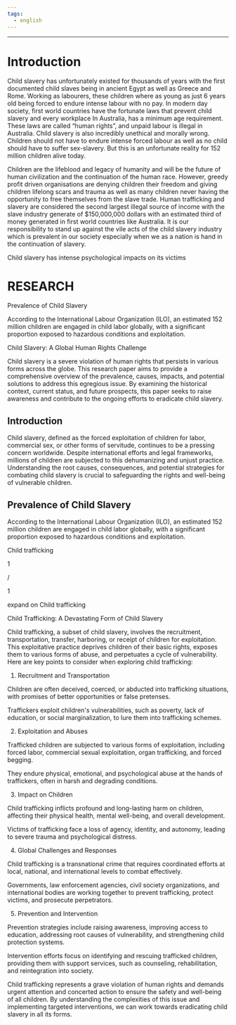 ```yaml
---
tags:
  - english
---
```

___
# Introduction

Child slavery has unfortunately existed for thousands of years with the first documented child slaves being in ancient Egypt as well as Greece and Rome. Working as labourers, these children where as young as just 6 years old being forced to endure intense labour with no pay. In modern day society, first world countries have the fortunate laws that prevent child slavery and every workplace In Australia, has a minimum age requirement. These laws are called “human rights”, and unpaid labour is illegal in Australia. Child slavery is also incredibly unethical and morally wrong. Children should not have to endure intense forced labour as well as no child should have to suffer sex-slavery. But this is an unfortunate reality for 152 million children alive today.

Children are the lifeblood and legacy of humanity and will be the future of human civilization and the continuation of the human race. However, greedy profit driven organisations are denying children their freedom and giving children lifelong scars and trauma as well as many children never having the opportunity to free themselves from the slave trade. Human trafficking and slavery are considered the second largest illegal source of income with the slave industry generate of $150,000,000 dollars with an estimated third of money generated in first world countries like Australia. It is our responsibility to stand up against the vile acts of the child slavery industry which is prevalent in our society especially when we as a nation is hand in the continuation of slavery.

Child slavery has intense psychological impacts on its victims

# RESEARCH

Prevalence of Child Slavery

According to the International Labour Organization (ILO), an estimated 152 million children are engaged in child labor globally, with a significant proportion exposed to hazardous conditions and exploitation.

Child Slavery: A Global Human Rights Challenge

Child slavery is a severe violation of human rights that persists in various forms across the globe. This research paper aims to provide a comprehensive overview of the prevalence, causes, impacts, and potential solutions to address this egregious issue. By examining the historical context, current status, and future prospects, this paper seeks to raise awareness and contribute to the ongoing efforts to eradicate child slavery.

## Introduction

Child slavery, defined as the forced exploitation of children for labor, commercial sex, or other forms of servitude, continues to be a pressing concern worldwide. Despite international efforts and legal frameworks, millions of children are subjected to this dehumanizing and unjust practice. Understanding the root causes, consequences, and potential strategies for combating child slavery is crucial to safeguarding the rights and well-being of vulnerable children.

## Prevalence of Child Slavery

According to the International Labour Organization (ILO), an estimated 152 million children are engaged in child labor globally, with a significant proportion exposed to hazardous conditions and exploitation.

Child trafficking

1

/

1

expand on Child trafficking

Child Trafficking: A Devastating Form of Child Slavery

Child trafficking, a subset of child slavery, involves the recruitment, transportation, transfer, harboring, or receipt of children for exploitation. This exploitative practice deprives children of their basic rights, exposes them to various forms of abuse, and perpetuates a cycle of vulnerability. Here are key points to consider when exploring child trafficking:

1. Recruitment and Transportation

Children are often deceived, coerced, or abducted into trafficking situations, with promises of better opportunities or false pretenses.

Traffickers exploit children's vulnerabilities, such as poverty, lack of education, or social marginalization, to lure them into trafficking schemes.

2. Exploitation and Abuses

Trafficked children are subjected to various forms of exploitation, including forced labor, commercial sexual exploitation, organ trafficking, and forced begging.

They endure physical, emotional, and psychological abuse at the hands of traffickers, often in harsh and degrading conditions.

3. Impact on Children

Child trafficking inflicts profound and long-lasting harm on children, affecting their physical health, mental well-being, and overall development.

Victims of trafficking face a loss of agency, identity, and autonomy, leading to severe trauma and psychological distress.

4. Global Challenges and Responses

Child trafficking is a transnational crime that requires coordinated efforts at local, national, and international levels to combat effectively.

Governments, law enforcement agencies, civil society organizations, and international bodies are working together to prevent trafficking, protect victims, and prosecute perpetrators.

5. Prevention and Intervention

Prevention strategies include raising awareness, improving access to education, addressing root causes of vulnerability, and strengthening child protection systems.

Intervention efforts focus on identifying and rescuing trafficked children, providing them with support services, such as counseling, rehabilitation, and reintegration into society.

Child trafficking represents a grave violation of human rights and demands urgent attention and concerted action to ensure the safety and well-being of all children. By understanding the complexities of this issue and implementing targeted interventions, we can work towards eradicating child slavery in all its forms.